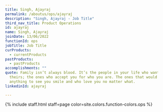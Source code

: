 ```yaml
---
title: Singh, Ajayraj
permalink: /aboutus/ops/ajayraj
description: "Singh, Ajayraj - Job Title"
third_nav_title: Product Operations
id: ajayraj
name: Singh, Ajayraj
joinDate: 13/06/2022
functionId: ops
jobTitle: Job Title
curProducts:
  - currentProducts
pastProducts:
  - pastProducts
accomplishments: ""
quote: Family isn’t always blood. It’s the people in your life who want you in
  theirs; the ones who accept you for who you are. The ones that would do
  anything to see you smile and who love you no matter what.
linkedinId: ajayraj

---
```


{% include staff.html staff=page color=site.colors.function-colors.ops %}
